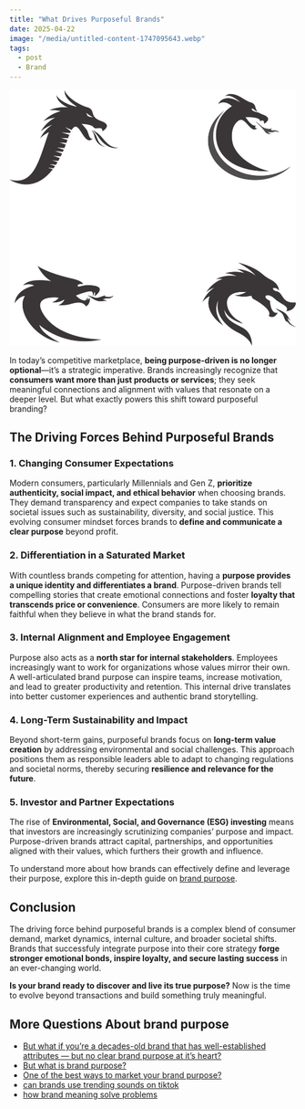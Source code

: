 ```yaml
---
title: "What Drives Purposeful Brands"
date: 2025-04-22
image: "/media/untitled-content-1747095643.webp"
tags:
  - post
  - Brand
---
```


![](/media/untitled-content-1747095643.webp)

In today’s competitive marketplace, **being purpose-driven is no longer optional**—it’s a strategic imperative. Brands increasingly recognize that **consumers want more than just products or services**; they seek meaningful connections and alignment with values that resonate on a deeper level. But what exactly powers this shift toward purposeful branding?

## The Driving Forces Behind Purposeful Brands

### 1. Changing Consumer Expectations
Modern consumers, particularly Millennials and Gen Z, **prioritize authenticity, social impact, and ethical behavior** when choosing brands. They demand transparency and expect companies to take stands on societal issues such as sustainability, diversity, and social justice. This evolving consumer mindset forces brands to **define and communicate a clear purpose** beyond profit.

### 2. Differentiation in a Saturated Market
With countless brands competing for attention, having a **purpose provides a unique identity and differentiates a brand**. Purpose-driven brands tell compelling stories that create emotional connections and foster **loyalty that transcends price or convenience**. Consumers are more likely to remain faithful when they believe in what the brand stands for.

### 3. Internal Alignment and Employee Engagement
Purpose also acts as a **north star for internal stakeholders**. Employees increasingly want to work for organizations whose values mirror their own. A well-articulated brand purpose can inspire teams, increase motivation, and lead to greater productivity and retention. This internal drive translates into better customer experiences and authentic brand storytelling.

### 4. Long-Term Sustainability and Impact
Beyond short-term gains, purposeful brands focus on **long-term value creation** by addressing environmental and social challenges. This approach positions them as responsible leaders able to adapt to changing regulations and societal norms, thereby securing **resilience and relevance for the future**.

### 5. Investor and Partner Expectations
The rise of **Environmental, Social, and Governance (ESG) investing** means that investors are increasingly scrutinizing companies’ purpose and impact. Purpose-driven brands attract capital, partnerships, and opportunities aligned with their values, which furthers their growth and influence.

To understand more about how brands can effectively define and leverage their purpose, explore this in-depth guide on [brand purpose](https://supertotallyawesome.com/posts/brand-purpose).

## Conclusion

The driving force behind purposeful brands is a complex blend of consumer demand, market dynamics, internal culture, and broader societal shifts. Brands that successfuly integrate purpose into their core strategy **forge stronger emotional bonds, inspire loyalty, and secure lasting success** in an ever-changing world.

**Is your brand ready to discover and live its true purpose?** Now is the time to evolve beyond transactions and build something truly meaningful.

## More Questions About brand purpose

- [But what if you’re a decades-old brand that has well-established attributes — but no clear brand purpose at it’s heart?](/posts/but-what-if-you-re-a-decades-old-brand-that-has-we)
- [But what is brand purpose?](/posts/but-what-is-brand-purpose)
- [One of the best ways to market your brand purpose?](/posts/one-of-the-best-ways-to-market-your-brand-purpose)
- [can brands use trending sounds on tiktok](/posts/can-brands-use-trending-sounds-on-tiktok)
- [how brand meaning solve problems](/posts/how-brand-meaning-solve-problems)
